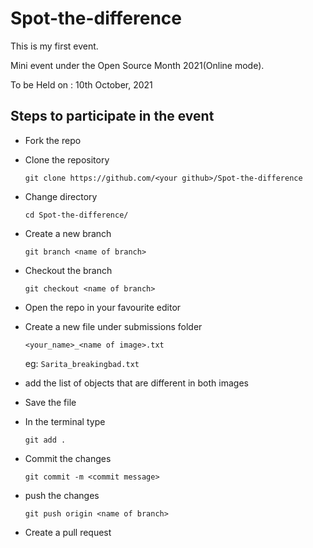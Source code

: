 # Spot-the-difference

This is my first event. 

Mini event under the Open Source Month 2021(Online mode).

To be Held on : 10th October, 2021 

## Steps to participate in the event
- Fork the repo
- Clone the repository

    ```
    git clone https://github.com/<your github>/Spot-the-difference
    ```
- Change directory

    ```
    cd Spot-the-difference/
    ```

- Create a new branch 

    ```
    git branch <name of branch>
    ```

- Checkout the branch 

    ```
    git checkout <name of branch>
    ```

- Open the repo in your favourite editor
- Create a new file under submissions folder 

    ```
    <your_name>_<name of image>.txt
    ```

    eg: `Sarita_breakingbad.txt`
- add the list of objects that are different in both images
- Save the file
- In the terminal type 

    ```
    git add .
    ```
- Commit the changes 

    ```
    git commit -m <commit message>
    ```
- push the changes 

    ```
    git push origin <name of branch>
    ```
- Create a pull request

